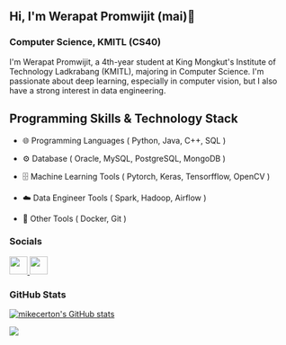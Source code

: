 ## Hi, I'm Werapat Promwijit (mai)👋
### Computer Science, KMITL (CS40)

I'm Werapat Promwijit, a 4th-year student at King Mongkut's Institute of Technology Ladkrabang (KMITL), majoring in Computer Science. I'm passionate about deep learning, especially in computer vision, but I also have a strong interest in data engineering.

## Programming Skills & Technology Stack

- 🌐 Programming Languages ( Python, Java, C++, SQL ) <br>

- ⚙️ Database ( Oracle, MySQL, PostgreSQL, MongoDB  ) <br>

- 🗄️ Machine Learning Tools ( Pytorch, Keras, Tensorfflow, OpenCV ) <br>

- ☁️ Data Engineer Tools ( Spark, Hadoop, Airflow ) <br>

- 🤖 Other Tools ( Docker, Git ) <br>

### Socials

<p align="left"> <a href="https://www.github.com/mikecerton" target="_blank" rel="noreferrer"> <picture> <source media="(prefers-color-scheme: dark)" srcset="https://raw.githubusercontent.com/danielcranney/readme-generator/main/public/icons/socials/github-dark.svg" /> <source media="(prefers-color-scheme: light)" srcset="https://raw.githubusercontent.com/danielcranney/readme-generator/main/public/icons/socials/github.svg" /> <img src="https://raw.githubusercontent.com/danielcranney/readme-generator/main/public/icons/socials/github.svg" width="32" height="32" /> </picture> </a> <a href="https://www.linkedin.com/in/werapat-promwijit/" target="_blank" rel="noreferrer"> <picture> <source media="(prefers-color-scheme: dark)" srcset="https://raw.githubusercontent.com/danielcranney/readme-generator/main/public/icons/socials/linkedin-dark.svg" /> <source media="(prefers-color-scheme: light)" srcset="https://raw.githubusercontent.com/danielcranney/readme-generator/main/public/icons/socials/linkedin.svg" /> <img src="https://raw.githubusercontent.com/danielcranney/readme-generator/main/public/icons/socials/linkedin.svg" width="32" height="32" /> </picture> </a></p>

### GitHub Stats
<a href="http://www.github.com/mikecerton"><img src="https://github-readme-stats.vercel.app/api?username=mikecerton&show_icons=true&hide=&count_private=true&title_color=0891b2&text_color=ffffff&icon_color=0891b2&bg_color=1c1917&hide_border=true&show_icons=true" alt="mikecerton's GitHub stats" /></a>

<a href="http://www.github.com/mikecerton"><img src="https://github-readme-streak-stats.herokuapp.com/?user=mikecerton&stroke=ffffff&background=1c1917&ring=0891b2&fire=0891b2&currStreakNum=ffffff&currStreakLabel=0891b2&sideNums=ffffff&sideLabels=ffffff&dates=ffffff&hide_border=true" /></a>
